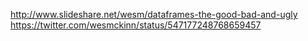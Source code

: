 http://www.slideshare.net/wesm/dataframes-the-good-bad-and-ugly
https://twitter.com/wesmckinn/status/547177248768659457

